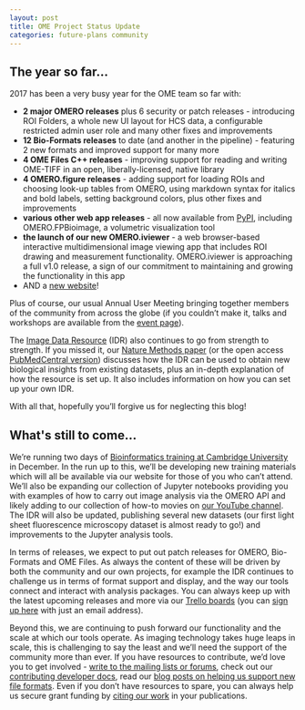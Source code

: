 ```yaml
---
layout: post
title: OME Project Status Update
categories: future-plans community
---
```


## The year so far...

2017 has been a very busy year for the OME team so far with:
 
- **2 major OMERO releases** plus 6 security or patch releases - introducing
  ROI Folders, a whole new UI layout for HCS data, a configurable restricted
  admin user role and many other fixes and improvements
- **12 Bio-Formats releases** to date (and another in the pipeline) -
  featuring 2 new formats and improved support for many more
- **4 OME Files C++ releases** - improving support for reading and writing
  OME-TIFF in an open, liberally-licensed, native library
- **4 OMERO.figure releases** - adding support for loading ROIs and choosing
  look-up tables from OMERO, using markdown syntax for italics and bold
  labels, setting background colors, plus other fixes and improvements
- **various other web app releases** - all now available from [PyPI](https://pypi.python.org/pypi?%3Aaction=search&term=omero&submit=search),
  including OMERO.FPBioimage, a volumetric visualization tool
- **the launch of our new OMERO.iviewer** - a web browser-based interactive
  multidimensional image viewing app that includes ROI drawing and measurement
  functionality. OMERO.iviewer is approaching a full v1.0 release, a sign of
  our commitment to maintaining and growing the functionality in this app
- AND a [new website](https://www.openmicroscopy.org)! 

Plus of course, our usual Annual User Meeting bringing together members of the
community from across the globe (if you couldn’t make it, talks and workshops
are available from the [event page](https://www.openmicroscopy.org/events/12th-annual-users-meeting-2017.html)). 

The [Image Data Resource](http://idr.openmicroscopy.org/) (IDR) also continues
to go from strength to strength. If you missed it, our 
[Nature Methods paper](https://dx.doi.org/10.1038/nmeth.4326) (or the open
access [PubMedCentral version](https://www.ncbi.nlm.nih.gov/pmc/articles/PMC5536224/))
discusses how the IDR can be used to obtain new biological insights from
existing datasets, plus an in-depth explanation of how the resource is set up.
It also includes information on how you can set up your own IDR. 

With all that, hopefully you’ll forgive us for neglecting this blog!

## What's still to come...

We’re running two days of [Bioinformatics training at Cambridge University](https://training.csx.cam.ac.uk/bioinformatics/event/2239247)
in December. In the run up to this, we’ll be developing new training materials
which will all be available via our website for those of you who can’t attend.
We’ll also be expanding our collection of Jupyter notebooks providing you with
examples of how to carry out image analysis via the OMERO API and likely
adding to our collection of how-to movies on
[our YouTube channel](https://www.youtube.com/channel/UCyySB9ZzNi8aBGYqcxSrauQ).
The IDR will also be updated, publishing several new datasets (our first light
sheet fluorescence microscopy dataset is almost ready to go!) and improvements
to the Jupyter analysis tools.

In terms of releases, we expect to put out patch releases for OMERO,
Bio-Formats and OME Files. As always the content of these will be driven by
both the community and our own projects, for example the IDR continues to
challenge us in terms of format support and display, and the way our tools
connect and interact with analysis packages. You can always keep up with the
latest upcoming releases and more via our
[Trello boards](https://trello.com/b/4EXb35xQ/getting-started) (you can
[sign up here](https://trello.com/invite/b/4EXb35xQ/ec7fdd2ec30b8bb070bb3d9d2ecac3f5/getting-started) with just an email address).

Beyond this, we are continuing to push forward our functionality and the scale
at which our tools operate. As imaging technology takes huge leaps in scale,
this is challenging to say the least and we’ll need the support of the
community more than ever. If you have resources to contribute, we’d love you
to get involved - [write to the mailing lists or forums](https://www.openmicroscopy.org/support/),
check out our [contributing developer docs](https://docs.openmicroscopy.org/contributing/),
read our [blog posts on helping us support new file formats](http://blog.openmicroscopy.org/categories/#file-formats). Even if you
don’t have resources to spare, you can always help us secure grant funding by
[citing our work](https://www.openmicroscopy.org/citing-ome/) in your
publications.

